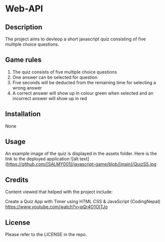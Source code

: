 # Web-API

## Description
The project aims to devleop a short javascript quiz consisting of five multiple choice questions.

## Game rules
1. The quiz consists of five multiple choice questions
2. One answer can be selected for question
3. Five seconds will be deducted from the remaining time for selecting a wrong answer
4. A correct answer will show up in colour green when selected and an incorrect answer will show up in red

## Installation
None

## Usage
An example image of the quiz is displayed in the assets folder.
Here is the link to the deployed application 
![alt text](https://github.com/[SALMY001]/javascript-game/blob/[main]/QuizSS.jpg

## Credits
Content viewed that helped with the project include: 

Create a Quiz App with Timer using HTML CSS & JavaScript (CodingNepal) https://www.youtube.com/watch?v=pQr4O1OITJo

## License
Please refer to the LICENSE in the repo.

